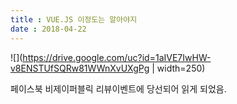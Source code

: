 ```yaml
---
title : VUE.JS 이정도는 알아야지
date : 2018-04-22
---
```


![](https://drive.google.com/uc?id=1aIVE7IwHW-v8ENSTUfSQRw81WWnXvUXgPg | width=250)

페이스북 비제이퍼블릭 리뷰이벤트에 당선되어 읽게 되었음.
